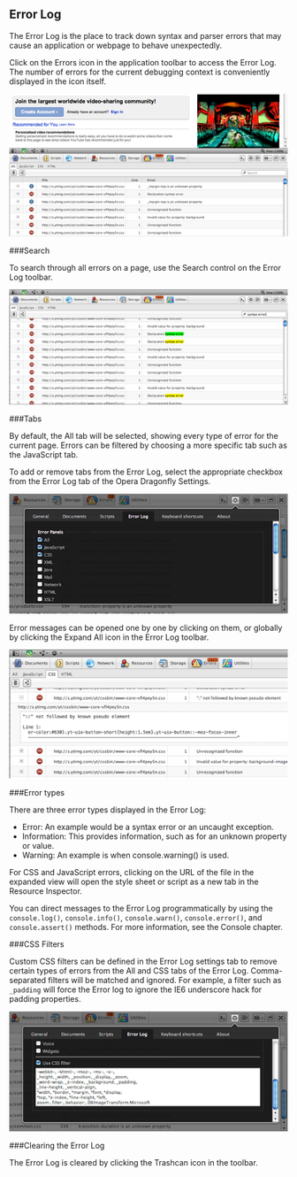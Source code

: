 ## Error Log

The Error Log is the place to track down syntax and parser errors that may cause an application or webpage to behave unexpectedly.

Click on the Errors icon in the application toolbar to access the Error Log. The number of errors for the current debugging context is conveniently displayed in the icon itself.

![Opera Dragonfly Error Log](img/error-whole.png)

###Search

To search through all errors on a page, use the Search control on the Error Log toolbar.

![Opera Dragonfly Error Log search](img/error-search.png)

###Tabs

By default, the All tab will be selected, showing every type of error for the current page. Errors can be filtered by choosing a more specific tab such as the JavaScript tab.

To add or remove tabs from the Error Log, select the appropriate checkbox from the Error Log tab of the Opera Dragonfly Settings.

<img src="img/error-tabs.png" alt="Enable and disable Error Log tabs" title="" />

Error messages can be opened one by one by clicking on them, or globally by clicking the Expand All icon in the Error Log toolbar.

![Expanded Error Log messages](img/error-detail.png)

###Error types

There are three error types displayed in the Error Log:

  * Error: An example would be a syntax error or an uncaught exception.
  * Information: This provides information, such as for an unknown property or value.
  * Warning: An example is when console.warning() is used.

For CSS and JavaScript errors, clicking on the URL of the file in the expanded view will open the style sheet or script as a new tab in the Resource Inspector.

You can direct messages to the Error Log programmatically by using the `console.log()`, `console.info()`, `console.warn()`, `console.error()`, and `console.assert()` methods. For more information, see the Console chapter.

###CSS Filters

Custom CSS filters can be defined in the Error Log settings tab to remove certain types of errors from the All and CSS tabs of the Error Log. Comma-separated filters will be matched and ignored. For example, a filter such as `_padding` will force the Error log to ignore the IE6 underscore hack for padding properties.

<img src="img/css-filter.png" alt="Filter for removing known CSS errors" title="" />

###Clearing the Error Log

The Error Log is cleared by clicking the Trashcan icon in the toolbar.